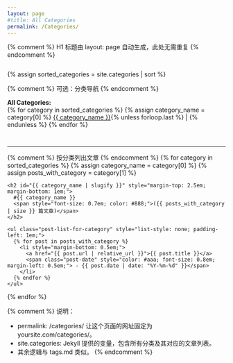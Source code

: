 ```yaml
---
layout: page 
#title: All Categories
permalink: /Categories/
---
```


{% comment %} H1 标题由 layout: page 自动生成，此处无需重复 {% endcomment %}

<div class="category-list" style="margin-top: 2em;">
  {% assign sorted_categories = site.categories | sort %} 

  {% comment %} 可选：分类导航 {% endcomment %}
  <div class="category-links" style="margin-bottom: 3em;">
    <strong>All Categories:</strong><br>
     {% for category in sorted_categories %}
        {% assign category_name = category[0] %}
        <a href="#{{ category_name | slugify }}">{{ category_name }}</a>{% unless forloop.last %} | {% endunless %}
      {% endfor %}
  </div>
  <hr>

  {% comment %} 按分类列出文章 {% endcomment %}
  {% for category in sorted_categories %}
    {% assign category_name = category[0] %}
    {% assign posts_with_category = category[1] %}

    <h2 id="{{ category_name | slugify }}" style="margin-top: 2.5em; margin-bottom: 1em;">
      #{{ category_name }} 
      <span style="font-size: 0.7em; color: #888;">({{ posts_with_category | size }} 篇文章)</span>
    </h2>

    <ul class="post-list-for-category" style="list-style: none; padding-left: 1em;">
      {% for post in posts_with_category %}
        <li style="margin-bottom: 0.5em;">
          <a href="{{ post.url | relative_url }}">{{ post.title }}</a>
          <span class="post-date" style="color: #aaa; font-size: 0.8em; margin-left: 0.5em;"> - {{ post.date | date: "%Y-%m-%d" }}</span>
        </li>
      {% endfor %}
    </ul>
  {% endfor %}
</div>

{% comment %} 
说明：
- permalink: /categories/ 让这个页面的网址固定为 yoursite.com/categories/。
- site.categories: Jekyll 提供的变量，包含所有分类及其对应的文章列表。
- 其余逻辑与 tags.md 类似。
{% endcomment %}
